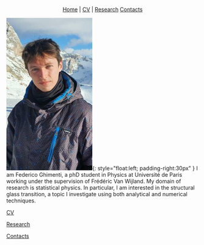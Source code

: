 <p align="center">
  <a href="https://federicoghimenti.github.io">Home</a> |
  <a href="https://federicoghimenti.github.io/cv">CV</a> |
  <a href="https://federicoghimenti.github.io/research">Research</a>
  <a href="https://federicoghimenti.github.io/contacts">Contacts</a>
</p>

![Image](ProfilePicture.jpeg){: style="float:left; padding-right:30px" }
I am Federico Ghimenti, a phD student in Physics at Université de Paris working under the supervision of Frédéric Van Wijland. My domain of research is statistical physics. In particular, I am interested in the structural glass transition, a topic I investigate using both analytical and numerical techniques.

[CV](https://federicoghimenti.github.io/research)

[Research](https://federicoghimenti.github.io/research)

[Contacts](https://federicoghimenti.github.io/contacts)

<br clear="left"/>

<script src="http://code.jquery.com/jquery-1.4.2.min.js"></script> <script> var x = document.getElementsByClassName("site-footer-credits"); setTimeout(() => { x[0].remove(); }, 10); </script>
